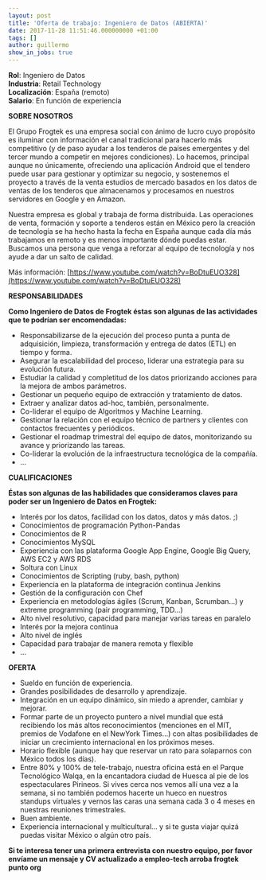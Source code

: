 ```yaml
---
layout: post
title: 'Oferta de trabajo: Ingeniero de Datos (ABIERTA)'
date: 2017-11-28 11:51:46.000000000 +01:00
tags: []
author: guillermo
show_in_jobs: true
---
```

**Rol**: Ingeniero de Datos  
**Industria**: Retail Technology  
**Localización**: España (remoto)  
**Salario**: En función de experiencia

**SOBRE NOSOTROS**

El Grupo Frogtek es una empresa social con ánimo de lucro cuyo propósito es iluminar con información el canal tradicional para hacerlo más competitivo (y de paso ayudar a los tenderos de países emergentes y del tercer mundo a competir en mejores condiciones). Lo hacemos, principal aunque no únicamente, ofreciendo una aplicación Android que el tendero puede usar para gestionar y optimizar su negocio, y sostenemos el proyecto a través de la venta estudios de mercado basados en los datos de ventas de los tenderos que almacenamos y procesamos en nuestros servidores en Google y en Amazon.

Nuestra empresa es global y trabaja de forma distribuida. Las operaciones de venta, formación y soporte a tenderos están en México pero la creación de tecnología se ha hecho hasta la fecha en España aunque cada día más trabajamos en remoto y es menos importante dónde puedas estar. Buscamos una persona que venga a reforzar al equipo de tecnología y nos ayude a dar un salto de calidad.

Más información: [https://www.youtube.com/watch?v=BoDtuEUO328](https://www.youtube.com/watch?v=BoDtuEUO328)

**RESPONSABILIDADES**

**Como Ingeniero de Datos de Frogtek éstas son algunas de las actividades que te podrían ser encomendadas:**

- Responsabilizarse de la ejecución del proceso punta a punta de adquisición, limpieza, transformación y entrega de datos (ETL) en tiempo y forma.
- Asegurar la escalabilidad del proceso, liderar una estrategia para su evolución futura.
- Estudiar la calidad y completitud de los datos priorizando acciones para la mejora de ambos parámetros.
- Gestionar un pequeño equipo de extracción y tratamiento de datos.
- Extraer y analizar datos ad-hoc, también, personalmente.
- Co-liderar el equipo de Algoritmos y Machine Learning.
- Gestionar la relación con el equipo técnico de partners y clientes con contactos frecuentes y periódicos.
- Gestionar el roadmap trimestral del equipo de datos, monitorizando su avance y priorizando las tareas.
- Co-liderar la evolución de la infraestructura tecnológica de la compañía.
- ...

**CUALIFICACIONES**

**Éstas son algunas de las habilidades que consideramos claves para poder ser un Ingeniero de Datos en Frogtek:**

- Interés por los datos, facilidad con los datos, datos y más datos. ;)
- Conocimientos de programación Python-Pandas
- Conocimientos de R
- Conocimientos MySQL
- Experiencia con las plataforma Google App Engine, Google Big Query, AWS EC2 y AWS RDS
- Soltura con Linux
- Conocimientos de Scripting (ruby, bash, python)
- Experiencia en la plataforma de integración continua Jenkins
- Gestión de la configuración con Chef
- Experiencia en metodologías ágiles (Scrum, Kanban, Scrumban…) y extreme programming (pair programming, TDD…)
- Alto nivel resolutivo, capacidad para manejar varias tareas en paralelo
- Interés por la mejora continua
- Alto nivel de inglés
- Capacidad para trabajar de manera remota y flexible
- …

**OFERTA**

- Sueldo en función de experiencia.
- Grandes posibilidades de desarrollo y aprendizaje.
- Integración en un equipo dinámico, sin miedo a aprender, cambiar y mejorar.
- Formar parte de un proyecto puntero a nivel mundial que está recibiendo los más altos reconocimientos (menciones en el MIT, premios de Vodafone en el NewYork Times…) con altas posibilidades de iniciar un crecimiento internacional en los próximos meses.
- Horario flexible (aunque hay que reservar un rato para solaparnos con México todos los días).
- Entre 80% y 100% de tele-trabajo, nuestra oficina está en el Parque Tecnológico Walqa, en la encantadora ciudad de Huesca al pie de los espectaculares Pirineos. Si vives cerca nos vemos allí una vez a la semana, si no también podemos hacerte un hueco en nuestros standups virtuales y vernos las caras una semana cada 3 o 4 meses en nuestras reuniones trimestrales.
- Buen ambiente.
- Experiencia internacional y multicultural… y si te gusta viajar quizá puedas visitar México o algún otro país.

**Si te interesa tener una primera entrevista con nuestro equipo, por favor envíame un mensaje y CV actualizado a empleo-tech arroba frogtek punto org**
